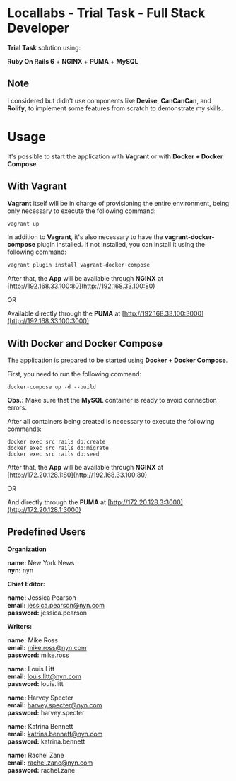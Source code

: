 # Locallabs - Trial Task - Full Stack Developer

**Trial Task** solution using:

**Ruby On Rails 6** + **NGINX** + **PUMA** + **MySQL**


## Note
I considered but didn't use components like **Devise**, **CanCanCan**, and **Rolify**, to implement some features from scratch to demonstrate my skills.

# Usage

It's possible to start the application with **Vagrant** or with **Docker + Docker Compose**.


## With Vagrant

**Vagrant** itself will be in charge of provisioning the entire environment, being only necessary to execute the following command:

```bash
vagrant up
```

In addition to **Vagrant**, it's also necessary to have the **vagrant-docker-compose** plugin installed.
If not installed, you can install it using the following command:

```bash
vagrant plugin install vagrant-docker-compose
```

After that, the **App** will be available through **NGINX** at [http://192.168.33.100:80](http://192.168.33.100:80)

OR

Available directly through the **PUMA** at [http://192.168.33.100:3000](http://192.168.33.100:3000)


## With Docker and Docker Compose


The application is prepared to be started using **Docker + Docker Compose**. 

First, you need to run the following command:

```
docker-compose up -d --build
```

**Obs.:** Make sure that the **MySQL** container is ready to avoid connection errors.

After all containers being created is necessary to execute the following commands:

```
docker exec src rails db:create
docker exec src rails db:migrate
docker exec src rails db:seed
```

After that, the **App** will be available through **NGINX** at [http://172.20.128.1:80](http://192.168.33.100:80)

OR

And directly through the **PUMA** at [http://172.20.128.3:3000](http://172.20.128.1:3000)


## Predefined Users


**Organization**  

**name:** New York News  
**nyn:** nyn  

**Chief Editor:**

**name:** Jessica Pearson  
**email:** jessica.pearson@nyn.com  
**password:** jessica.pearson

**Writers:**

**name:** Mike Ross  
**email:** mike.ross@nyn.com  
**password:** mike.ross  

**name:** Louis Litt  
**email:** louis.litt@nyn.com  
**password:** louis.litt

**name:** Harvey Specter  
**email:** harvey.specter@nyn.com  
**password:** harvey.specter  

**name:** Katrina Bennett  
**email:** katrina.bennett@nyn.com  
**password:** katrina.bennett

**name:** Rachel Zane  
**email:** rachel.zane@nyn.com  
**password:** rachel.zane  